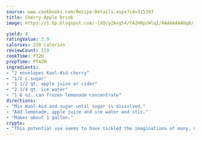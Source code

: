 ```yaml
---
source: www.cookbooks.com/Recipe-Details.aspx?id=315393
title: Cherry-Apple Drink
image: https://1.bp.blogspot.com/-lXOcyZAvgS4/YA2H0pzWlqI/AAAAAAAABg8/_HX4JI-WmFM0Tz684w_qYjP9vBzksmFNgCLcBGAsYHQ/s219/20.png

yield: 4
ratingValue: 3.9
calories: 220 calories
reviewCount: 119
cookTime: PT2H
prepTime: PT42M
ingredients:
- "2 envelopes Kool-Aid cherry"
- "1/2 c.sugar"
- "1 1/2 qt. apple juice or cider"
- "2 1/4 qt. ice water"
- "1 6 oz. can frozen lemonade concentrate"
directions:
- "Mix Kool-Aid and sugar until sugar is dissolved."
- "Add lemonade, apple juice and ice water and stir."
- "Makes about 1 gallon."
crypto:
- "This potential use seems to have tickled the imaginations of many, many bitcoin fanciers."
---
```


